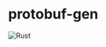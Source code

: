 # protobuf-gen
![Rust](https://github.com/boncheolgu/protobuf-gen/workflows/Rust/badge.svg?branch=master)

